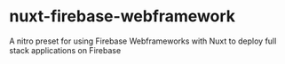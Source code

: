 # nuxt-firebase-webframework
A nitro preset for using Firebase Webframeworks with Nuxt to deploy full stack applications on Firebase
